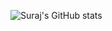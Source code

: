 ![Suraj's GitHub stats](https://github-readme-stats.vercel.app/api?username=parmarsuraj99&show_icons=true&theme=graywhite)
